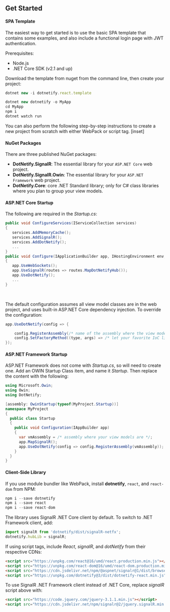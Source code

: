 ## Get Started

#### SPA Template
The easiest way to get started is to use the basic SPA template that contains some examples, and also include a functional login page with JWT authentication.

Prerequisites:
- Node.js
- .NET Core SDK (v2.1 and up)

Download the template from nuget from the command line, then create your project:
```js
dotnet new -i dotnetify.react.template

dotnet new dotnetify -o MyApp
cd MyApp
npm i
dotnet watch run
```

You can also perform the following step-by-step instructions to create a new project from scratch with either WebPack or script tag.
[inset]

#### NuGet Packages

There are three published NuGet packages:
- __DotNetify.SignalR__: The essential library for your `ASP.NET Core` web project.  
- __DotNetify.SignalR.Owin__: The essential library for your `ASP.NET Framework` web project.
- __DotNetify.Core__: core .NET Standard library; only for C# class libraries where you plan to group your view models.

#### ASP.NET Core Startup

The following are required in the _Startup.cs_:
```csharp
public void ConfigureServices(IServiceCollection services)
{
   services.AddMemoryCache();
   services.AddSignalR();
   services.AddDotNetify();
   ...
}
public void Configure(IApplicationBuilder app, IHostingEnvironment env, ILoggerFactory loggerFactory)
{
   app.UseWebSockets();
   app.UseSignalR(routes => routes.MapDotNetifyHub());
   app.UseDotNetify();
   ...
}
```
<br/>

The default configuration assumes all view model classes are in the web project, and uses built-in ASP.NET Core dependency injection. To override the configuration:
```csharp
app.UseDotNetify(config => {

    config.RegisterAssembly(/* name of the assembly where the view model classes are located */);
    config.SetFactoryMethod((type, args) => /* let your favorite IoC library creates the view model instance */);
});
```

#### ASP.NET Framework Startup

ASP.NET Framework does not come with _Startup.cs_, so will need to create one. Add an OWIN Startup Class item, and name it _Startup_.  Then replace the content with the following:
```csharp
using Microsoft.Owin;
using Owin;
using DotNetify;

[assembly: OwinStartup(typeof(MyProject.Startup))]
namespace MyProject
{
  public class Startup
  {
    public void Configuration(IAppBuilder app)
    {
      var vmAssembly = /* assembly where your view models are */;
      app.MapSignalR();
      app.UseDotNetify(config => config.RegisterAssembly(vmAssembly));
    }
  }
}
```

#### Client-Side Library

If you use module bundler like WebPack, install __dotnetify__, `react`, and `react-dom` from NPM: 
```jsx
npm i --save dotnetify
npm i --save react
npm i --save react-dom
``` 

The library uses SignalR .NET Core client by default.  To switch to .NET Framework client, add:
```jsx
import signalR from 'dotnetify/dist/signalR-netfx';
dotnetify.hubLib = signalR;
```

If using script tags, include _React_, _signalR_, and _dotNetify_ from their respective CDNs:
```html
<script src="https://unpkg.com/react@16/umd/react.production.min.js"></script>
<script src="https://unpkg.com/react-dom@16/umd/react-dom.production.min.js"></script>
<script src="https://cdn.jsdelivr.net/npm/@aspnet/signalr@1/dist/browser/signalr.min.js"></script>
<script src="https://unpkg.com/dotnetify@3/dist/dotnetify-react.min.js"></script>
```

To use SignalR .NET Framework client instead of .NET Core, replace _signalR_ script above with:
```html
<script src="https://code.jquery.com/jquery-3.1.1.min.js"></script>
<script src="https://cdn.jsdelivr.net/npm/signalr@2/jquery.signalR.min.js"></script>
```

